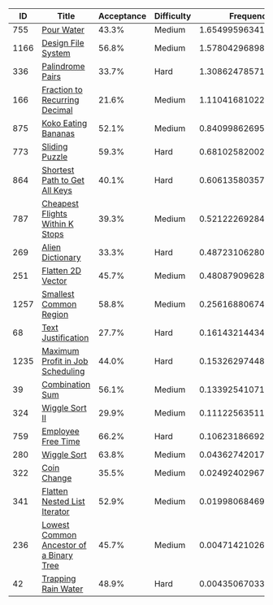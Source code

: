 |ID|Title|Acceptance|Difficulty|Frequency|
|----|-----|----|---|---|
|755|[Pour Water]( https://leetcode.com/problems/pour-water)|43.3%|Medium|1.6549959634129805|
|1166|[Design File System]( https://leetcode.com/problems/design-file-system)|56.8%|Medium|1.578042968988746|
|336|[Palindrome Pairs]( https://leetcode.com/problems/palindrome-pairs)|33.7%|Hard|1.3086247857193076|
|166|[Fraction to Recurring Decimal]( https://leetcode.com/problems/fraction-to-recurring-decimal)|21.6%|Medium|1.110416810228655|
|875|[Koko Eating Bananas]( https://leetcode.com/problems/koko-eating-bananas)|52.1%|Medium|0.8409986269592165|
|773|[Sliding Puzzle]( https://leetcode.com/problems/sliding-puzzle)|59.3%|Hard|0.6810258200276005|
|864|[Shortest Path to Get All Keys]( https://leetcode.com/problems/shortest-path-to-get-all-keys)|40.1%|Hard|0.6061358035703156|
|787|[Cheapest Flights Within K Stops]( https://leetcode.com/problems/cheapest-flights-within-k-stops)|39.3%|Medium|0.5212226928497461|
|269|[Alien Dictionary]( https://leetcode.com/problems/alien-dictionary)|33.3%|Hard|0.48723106280473205|
|251|[Flatten 2D Vector]( https://leetcode.com/problems/flatten-2d-vector)|45.7%|Medium|0.4808790962829651|
|1257|[Smallest Common Region]( https://leetcode.com/problems/smallest-common-region)|58.8%|Medium|0.2561688067457042|
|68|[Text Justification]( https://leetcode.com/problems/text-justification)|27.7%|Hard|0.16143214434637243|
|1235|[Maximum Profit in Job Scheduling]( https://leetcode.com/problems/maximum-profit-in-job-scheduling)|44.0%|Hard|0.1532629744871177|
|39|[Combination Sum]( https://leetcode.com/problems/combination-sum)|56.1%|Medium|0.1339254107186325|
|324|[Wiggle Sort II]( https://leetcode.com/problems/wiggle-sort-ii)|29.9%|Medium|0.11122563511022437|
|759|[Employee Free Time]( https://leetcode.com/problems/employee-free-time)|66.2%|Hard|0.10623186692973738|
|280|[Wiggle Sort]( https://leetcode.com/problems/wiggle-sort)|63.8%|Medium|0.04362742017962607|
|322|[Coin Change]( https://leetcode.com/problems/coin-change)|35.5%|Medium|0.024924029676386045|
|341|[Flatten Nested List Iterator]( https://leetcode.com/problems/flatten-nested-list-iterator)|52.9%|Medium|0.019980684690483426|
|236|[Lowest Common Ancestor of a Binary Tree]( https://leetcode.com/problems/lowest-common-ancestor-of-a-binary-tree)|45.7%|Medium|0.004714210262726446|
|42|[Trapping Rain Water]( https://leetcode.com/problems/trapping-rain-water)|48.9%|Hard|0.004350670338744988|
